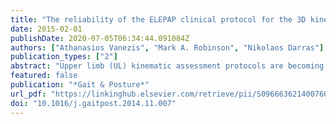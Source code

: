 ```yaml
---
title: "The reliability of the ELEPAP clinical protocol for the 3D kinematic evaluation of upper limb function"
date: 2015-02-01
publishDate: 2020-07-05T06:34:44.091084Z
authors: ["Athanasios Vanezis", "Mark A. Robinson", "Nikolaos Darras"]
publication_types: ["2"]
abstract: "Upper limb (UL) kinematic assessment protocols are becoming integrated into clinical practice due to their development over the last few years. We propose the ELEPAP UL protocol, a contemporary UL kinematic protocol that can be applied to different pathological conditions. This model is based on ISB modeling recommendations, uses functional joint deﬁnitions, and models three joints of the shoulder girdle. The speciﬁc aim of this study was to determine the within and between session reliability of the ELEPAP UL model. Ten healthy subjects (mean age: 13.6 Æ 4.3 years) performed four reach-to-grasp and ﬁve functional tasks, which included a novel throwing task to assess a wide spectrum of motor skills. Three trials of every task in two different sessions were analyzed. The reliability of angular waveforms was evaluated by measurement error (s) and coefﬁcient of multiple correlation (CMC). Spatiotemporal parameters were assessed by standard error of measurement (SEM). Generally joint kinematics presented low sw and sb errors (textless100). A selection of angular waveforms errors was presented to inspect error ﬂuctuation in different phases, which was found to be related to the demands of the different movements. CMCw and CMCb values (textgreater0.60) were found, demonstrating good to excellent reliability especially in joints with larger ranges of motion. The throwing task proved equally reliable, enhancing the universal application of the protocol. Compared to the literature, this study demonstrated higher reliability of the thorax, scapula and wrist joints. This was attributed to the highly standardized procedure and the implementation of recent methodological advancements. In conclusion, ELEPAP protocol was proved a reliable tool to analyze UL kinematics."
featured: false
publication: "*Gait & Posture*"
url_pdf: "https://linkinghub.elsevier.com/retrieve/pii/S0966636214007607"
doi: "10.1016/j.gaitpost.2014.11.007"
---
```


